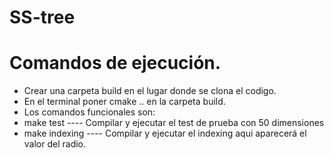 # SS-tree

# Comandos de ejecución.

- Crear una carpeta build en el lugar donde se clona el codigo.
- En el terminal poner cmake .. en la carpeta build.
-  Los comandos funcionales son:
  - make test     ---- Compilar y ejecutar el test de prueba con 50 dimensiones
  - make indexing ---- Compilar y ejecutar el indexing aqui aparecerá el valor del radio.
